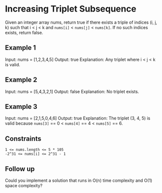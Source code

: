 # Increasing Triplet Subsequence

Given an integer array nums, return true if there exists a triple of indices
(i, j, k) such that i < j < k and `nums[i]` < `nums[j]` < `nums[k]`. If no such
indices exists, return false.

## Example 1

Input: nums = [1,2,3,4,5]
Output: true
Explanation: Any triplet where i < j < k is valid.

## Example 2

Input: nums = [5,4,3,2,1]
Output: false
Explanation: No triplet exists.

## Example 3

Input: nums = [2,1,5,0,4,6]
Output: true
Explanation: The triplet (3, 4, 5) is valid because
`nums[3]` == 0 < `nums[4]` == 4 < `nums[5]` == 6.

## Constraints

    1 <= nums.length <= 5 * 105
    -2^31 <= nums[i] <= 2^31 - 1

## Follow up

Could you implement a solution that runs in O(n) time complexity and O(1)
space complexity?
